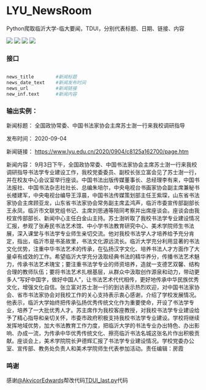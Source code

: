 # LYU_NewsRoom
Python爬取临沂大学-临大要闻，TDUI，分别代表标题、日期、链接、内容

![](https://img.shields.io/badge/Developer-Mondayice%2FTianming-blue)  ![](https://img.shields.io/badge/Language-Python-brightgreen)  ![](https://img.shields.io/badge/Version-v0.0.1-orange)  ![](https://img.shields.io/badge/Base%20on-PyQt5-green?style=flat&logo=qt)





### 接口

```python

news_title        #新闻标题
news_date_text    #新闻发布时间
news_url          #新闻链接
new_inf.text      #新闻内容
```

### 输出实例：

 新闻标题： 全国政协常委、中国书法家协会主席苏士澍一行来我校调研指导 

 发布时间： 2020-09-04 

 新闻链接： https://www.lyu.edu.cn/2020/0904/c8125a162700/page.htm 

 新闻内容： 9月3日下午，全国政协常委、中国书法家协会主席苏士澍一行来我校调研指导书法学专业建设工作，我校党委委员、副校长张立富会见了苏士澍一行，并在校友中心会议室举行座谈。中国书法出版传媒董事长、总经理李有来，中国书法报社、中国书法杂志社社长、总编朱培尔，中央电视台书画家协会副主席兼秘书长楼建军，中央电视台编导王淳晨，中国书法传媒策划部主任王紫琛，山东省书法家协会主席顾亚龙，山东省书法家协会常务副主席孟鸿声，临沂市委宣传部副部长王永凤，临沂市文联党组书记、主席刘思通等陪同考察并出席座谈会。座谈会由我校宣传部部长、新闻中心主任白金山主持。苏士澍听取了我校书法学专业建设情况汇报，参观了张寿民书法艺术馆、中小学书法教育研究中心、美术学院师生书法展，深入课堂与书法学专业师生亲切交流。他对我校书法学人才培养给予充分肯定，指出，临沂市是书圣故里，书法文化源远流长。临沂大学充分利用显著的书法文化优势，注重中华书法艺术的传承，在弘扬汉字文化、培养书法人才方面作了大量卓有成效的工作。希望临沂大学充分汲取经典书法的精华养分，传播书法艺术魅力，传承书法艺术瑰宝；要注重书法学专业的师资培养，造就一支德艺双馨、结构合理的教师队伍；要将书法艺术扎根基层，从群众中汲取创作源泉和动力，带动更多人“写好中国字，做好中国人”，让书法艺术代代相传，更好地传承中华民族优秀文化，增强文化自信。张立富对苏士澍一行的到访表示热烈欢迎，对中国书法家协会、省市书法家协会对我校工作的关心支持表示衷心感谢，介绍了学校发展情况。他表示，临沂大学始终把传承弘扬优秀传统文化作为重要使命，开设了书法学专业，培养了一大批优秀人才。苏主席作为我校客座教授，对我校书法学专业建设给予了精心指导和亲切关怀，市委市政府积极支持我校书法学专业建设。学校将继续发挥地域优势，加大书法教育工作力度，把临沂大学的书法专业办出特色、办出影响、办成一流，为传承中华优秀传统文化、擦亮临沂书法名城这张名片作出积极贡献。座谈会上，美术学院院长尹德辉汇报了书法学专业建设情况。学校党委办公室、宣传部、教务处负责人和美术学院师生代表参加活动。责任编辑：房霞


### 鸣谢
感谢[@AkvicorEdwards](https://github.com/AkvicorEdwards)帮改代码[TDUI_last.py](https://github.com/LengMingxuan/LYU_NewsRoom/blob/master/TDUI_last.py)代码

 
